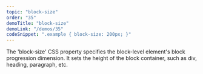 ```yaml
---
topic: "block-size"
order: "35"
demoTitle: "block-size"
demoLink: "/demos/35"
codeSnippet: ".example { block-size: 200px; }"
---
```


The 'block-size' CSS property specifies the block-level element's block progression dimension. It sets the height of the block container, such as div, heading, paragraph, etc.
<br />

